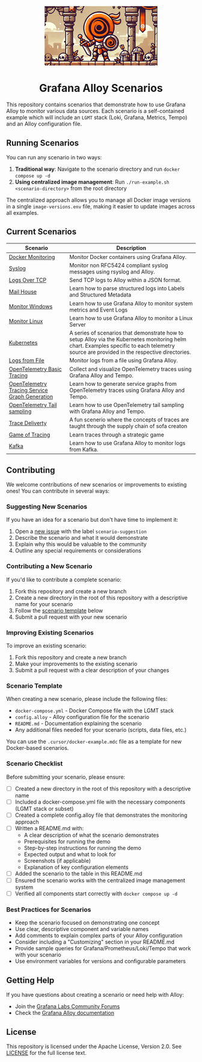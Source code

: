<div align="center">
<img src="./img/banner.png" alt="Quest" width="300"/>
<h1> Grafana Alloy Scenarios </h1>
</div>

This repository contains scenarios that demonstrate how to use Grafana Alloy to monitor various data sources. Each scenario is a self-contained example which will include an `LGMT` stack (Loki, Grafana, Metrics, Tempo) and an Alloy configuration file.

## Running Scenarios

You can run any scenario in two ways:

1. **Traditional way**: Navigate to the scenario directory and run `docker compose up -d`
2. **Using centralized image management**: Run `./run-example.sh <scenario-directory>` from the root directory

The centralized approach allows you to manage all Docker image versions in a single `image-versions.env` file, making it easier to update images across all examples.

## Current Scenarios

| Scenario | Description |
| -------- | ------------ |
| [Docker Monitoring](docker-monitoring/) | Monitor Docker containers using Grafana Alloy. |
| [Syslog](syslog/) | Monitor non RFC5424 compliant syslog messages using rsyslog and Alloy. |
| [Logs Over TCP](logs-tcp/) | Send TCP logs to Alloy within a JSON format. |
| [Mail House](mail-house/) | Learn how to parse structured logs into Labels and Structured Metadata |
| [Monitor Windows](windows/) | Learn how to use Grafana Alloy to monitor system metrics and Event Logs|
| [Monitor Linux](linux/) | Learn how to use Grafana Alloy to monitor a Linux Server|
| [Kubernetes](k8s/) | A series of scenarios that demonstrate how to setup Alloy via the Kubernetes monitoring helm chart. Examples specific to each telemetry source are provided in the respective directories. |
| [Logs from File](logs-file/) | Monitor logs from a file using Grafana Alloy. |
| [OpenTelemetry Basic Tracing](otel-basic-tracing/) | Collect and visualize OpenTelemetry traces using Grafana Alloy and Tempo. |
| [OpenTelemetry Tracing Service Graph Generation](otel-tracing-service-graphs/) | Learn how to generate service graphs from OpenTelemetry traces using Grafana Alloy and Tempo. |
| [OpenTelemetry Tail sampling](otel-tail-sampling/) | Learn how to use OpenTelemetry tail sampling with Grafana Alloy and Tempo. |
| [Trace Deliverty](trace-delivery/) | A fun scenerio where the concepts of traces are taught through the supply chain of sofa creaton |
| [Game of Tracing](game-of-tracing/) | Learn traces through a strategic game |
| [Kafka](kafka/) | Learn how to use Grafana Alloy to monitor logs from Kafka. |

## Contributing

We welcome contributions of new scenarios or improvements to existing ones! You can contribute in several ways:

### Suggesting New Scenarios

If you have an idea for a scenario but don't have time to implement it:

1. Open a [new issue](https://github.com/grafana/alloy-scenarios/issues/new) with the label `scenario-suggestion`
2. Describe the scenario and what it would demonstrate
3. Explain why this would be valuable to the community
4. Outline any special requirements or considerations

### Contributing a New Scenario

If you'd like to contribute a complete scenario:

1. Fork this repository and create a new branch
2. Create a new directory in the root of this repository with a descriptive name for your scenario
3. Follow the [scenario template](#scenario-template) below
4. Submit a pull request with your new scenario

### Improving Existing Scenarios

To improve an existing scenario:

1. Fork this repository and create a new branch
2. Make your improvements to the existing scenario
3. Submit a pull request with a clear description of your changes

### Scenario Template

When creating a new scenario, please include the following files:

- `docker-compose.yml` - Docker Compose file with the LGMT stack
- `config.alloy` - Alloy configuration file for the scenario
- `README.md` - Documentation explaining the scenario
- Any additional files needed for your scenario (scripts, data files, etc.)

You can use the `.cursor/docker-example.mdc` file as a template for new Docker-based scenarios.

### Scenario Checklist

Before submitting your scenario, please ensure:

- [ ] Created a new directory in the root of this repository with a descriptive name
- [ ] Included a docker-compose.yml file with the necessary components (LGMT stack or subset)
- [ ] Created a complete config.alloy file that demonstrates the monitoring approach
- [ ] Written a README.md with:
  - A clear description of what the scenario demonstrates
  - Prerequisites for running the demo
  - Step-by-step instructions for running the demo
  - Expected output and what to look for
  - Screenshots (if applicable)
  - Explanation of key configuration elements
- [ ] Added the scenario to the table in this README.md
- [ ] Ensured the scenario works with the centralized image management system
- [ ] Verified all components start correctly with `docker compose up -d`

### Best Practices for Scenarios

- Keep the scenario focused on demonstrating one concept
- Use clear, descriptive component and variable names
- Add comments to explain complex parts of your Alloy configuration
- Consider including a "Customizing" section in your README.md
- Provide sample queries for Grafana/Prometheus/Loki/Tempo that work with your scenario
- Use environment variables for versions and configurable parameters

## Getting Help

If you have questions about creating a scenario or need help with Alloy:

- Join the [Grafana Labs Community Forums](https://community.grafana.com/)
- Check the [Grafana Alloy documentation](https://grafana.com/docs/alloy/)
## License

This repository is licensed under the Apache License, Version 2.0. See [LICENSE](LICENSE) for the full license text.
